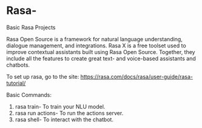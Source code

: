 # Rasa-
Basic Rasa Projects

Rasa Open Source is a framework for natural language understanding, dialogue management, and integrations. Rasa X is a free toolset used to improve contextual assistants built using Rasa Open Source. Together, they include all the features to create great text- and voice-based assistants and chatbots.

To set up rasa, go to the site: https://rasa.com/docs/rasa/user-guide/rasa-tutorial/

Basic Commands:
  1. rasa train- To train your NLU model.
  2. rasa run actions- To run the actions server.
  3. rasa shell- To interact with the chatbot.

